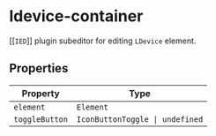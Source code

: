 # ldevice-container

[[`IED`]] plugin subeditor for editing `LDevice` element.

## Properties

| Property       | Type                            |
|----------------|---------------------------------|
| `element`      | `Element`                       |
| `toggleButton` | `IconButtonToggle \| undefined` |
